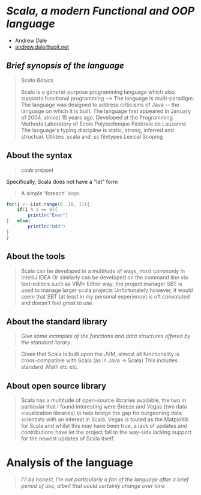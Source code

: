 # _Scala, a modern Functional and OOP language_

- Andrew Dale
- andrew.dale@uoit.net

## _Brief synopsis of the language_

> _Scala Basics_
>
> Scala is a general-purpose programming language which also supports functional programming --> The language is multi-paradigm. The language was designed to address criticisms of Java -- the language on which it is built. 
> The language first appeared in January of 2004, almost 15 years ago. 
> Developed at the Programming Methods Laboratory of École Polytechnique Fédérale de Lausanne
> The language's typing discipline is static, strong, inferred and structual. 
> Utilizes .scala and .sc filetypes
> Lexical Scoping
## About the syntax

> _code snippet_

Specifically, Scala does not have a "let" form


> A simple 'foreach' loop:

```scala
for(i <- List.range(0, 10, 1)){
	if(i % 2 == 0){
		println("Even")
}	else{
		println("Odd")
}
}
```
## About the tools

> Scala can be developed in a multitude of ways, most commonly in IntelliJ IDEA
> Or similarly can be developed on the command line via text-editors such as VIM> 
> Either way, the project manager SBT is used to manage larger scala projects
> Unfortunately however, it would seem that SBT (at least in my personal experience) is oft convoluted and doesn't feel great to use

## About the standard library

> _Give some examples of the functions and data structures
> offered by the standard library_.


> Given that Scala is built upon the JVM, almost all functionality is cross-compatible with Scala (as in Java -> Scala)
> This includes standard .Math etc etc. 

## About open source library

> Scala has a multitude of open-source libraries available, the two in particular that I found interesting were Breeze and Vegas (two data visualization libraries) to help bridge the gap for burgeoning data scientists with an interest in Scala. 
> Vegas is touted as the Matplotlib for Scala and whilst this may have been true, a lack of updates and contributions have let the project fall to the way-side lacking support for the newest updates of Scala itself. 
# Analysis of the language

> _I'll be honest, I'm not particularly a fan of the language after a brief period of use, albeit that could certainly change over time_

